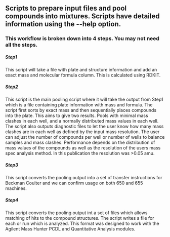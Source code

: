 ## **Scripts to prepare input files and pool compounds into mixtures.  Scripts have detailed information using the --help option.**
### This workflow is broken down into 4 steps. You may not need all the steps.
##### Step1 
This script will take a file with plate and structure information and add an exact mass and molecular formula column.  This is calculated using RDKIT.

##### Step2 

This script is the main pooling script where it will take the output from Step1 which is a file containing plate information with mass and formula.  The script first sorts by exact mass and then sequentially places compounds into the plate.  This aims to give two results.  Pools with minimal mass clashes in each well, and a normally distributed mass values in each well.  The script also outputs diagnostic files to let the user know how many mass clashes are in each well as defined by the input mass resolution.  The user can adjust the number of compounds per well or number of wells to balance samples and mass clashes.  Performance depends on the distribution of mass values of the compounds as well as the resolution of the users mass spec analysis method. In this publication the resolution was >0.05 amu.

##### Step3 

This script converts the pooling output into a set of transfer instructions for Beckman Coulter and we can confirm usage on both 650 and 655 machines.

##### Step4 

This script converts the pooling output int a set of files which allows matching of hits to the compound structures.  The script writes a file for each or run which is analyzed. This format was designed to work with the Agilent Mass Hunter PCDL and Quantitative Analysis modules.  

